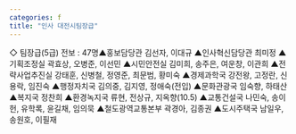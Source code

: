 ```yaml
---
categories: f
title: "인사 대전시팀장급"
---
```

◇ 팀장급(5급) 전보 : 47명▲홍보담당관 김선자, 이대규 ▲인사혁신담당관 최미정 ▲기획조정실 곽효상, 오병준, 이선민 ▲시민안전실 김미희, 송주은, 여운창, 이관희 ▲전략사업추진실 강태훈, 신병철, 정영준, 최문범, 황미숙 ▲경제과학국 강전왕, 고정란, 신용락, 임진숙 ▲행정자치국 김의중, 김지영, 정애숙(전입) ▲문화관광국 임숙향, 하태산 ▲복지국 정찬희 ▲환경녹지국 류현, 전상규, 지옥향(10.5) ▲교통건설국 나민숙, 송이헌, 유학록, 윤길채, 임의묵 ▲철도광역교통본부 곽경아, 김종권 ▲도시주택국 남일우, 송원호, 이필재